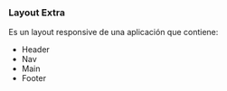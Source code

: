 ### Layout Extra
Es un layout responsive de una aplicación que contiene: 
- Header
- Nav
- Main
- Footer